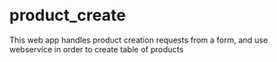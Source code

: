 # product_create
This web app handles product creation requests from a form, and use webservice in order to create table of products
